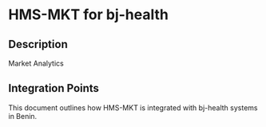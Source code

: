 # HMS-MKT for bj-health

## Description

Market Analytics

## Integration Points

This document outlines how HMS-MKT is integrated with bj-health systems in Benin.
